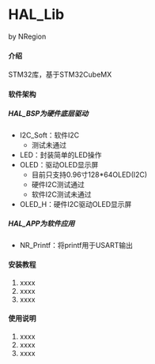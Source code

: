 # HAL_Lib
by NRegion
#### 介绍
STM32库，基于STM32CubeMX

#### 软件架构
##### HAL_BSP为硬件底层驱动
- I2C_Soft：软件I2C
    - 测试未通过
- LED：封装简单的LED操作
- OLED：驱动OLED显示屏
    - 目前只支持0.96寸128*64OLED(I2C)
    - 硬件I2C测试通过
    - 软件I2C测试未通过
- OLED_H：硬件I2C驱动OLED显示屏
##### HAL_APP为软件应用
- NR_Printf：将printf用于USART输出

#### 安装教程

1.  xxxx
2.  xxxx
3.  xxxx

#### 使用说明

1.  xxxx
2.  xxxx
3.  xxxx


